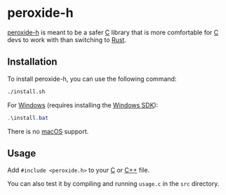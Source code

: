 # peroxide-h

[peroxide-h](https://github.com/benja2998/peroxide-h) is meant to be a safer [C](https://en.wikipedia.org/wiki/C_(programming_language)) library that is more comfortable for [C](https://en.wikipedia.org/wiki/C_(programming_language)) devs to work with than switching to [Rust](https://en.wikipedia.org/wiki/Rust_(programming_language)).

## Installation

To install peroxide-h, you can use the following command:

```bash
./install.sh
```

For [Windows](https://www.microsoft.com/windows) (requires installing the [Windows SDK](https://developer.microsoft.com/en-us/windows/downloads/windows-sdk/)):


```powershell
.\install.bat
```

There is no [macOS](https://www.apple.com/macos/) support.

## Usage

Add `#include <peroxide.h>` to your [C](https://en.wikipedia.org/wiki/C_(programming_language)) or [C++](https://en.wikipedia.org/wiki/C%2B%2B) file.

You can also test it by compiling and running `usage.c` in the `src` directory.